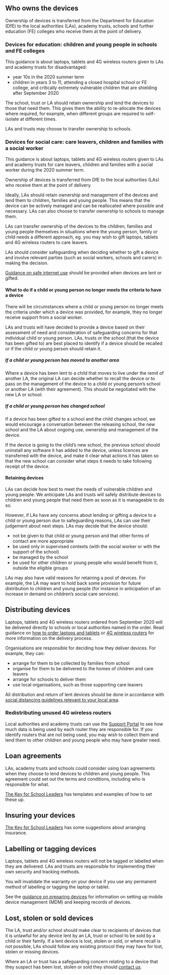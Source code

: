 ## Who owns the devices

Ownership of devices is transferred from the Department for Education (DfE) to the local authorities (LAs), academy trusts, schools and further education (FE) colleges who receive them at the point of delivery.

### Devices for education: children and young people in schools and FE colleges

<div class="app-card govuk-!-margin-bottom-4">
  <p class="govuk-body">
    This guidance is about laptops, tablets and 4G wireless routers given to LAs and academy trusts for disadvantaged:
  </p>
  <ul class="govuk-list govuk-list--bullet govuk-!-margin-bottom-0">
    <li>year 10s in the 2020 summer term</li>
    <li>children in years 3 to 11, attending a closed hospital school or FE college, and critically extremely vulnerable children that are shielding after September 2020</li>
  </ul>
</div>

The school, trust or LA should retain ownership and lend the devices to those that need them. This gives them the ability to re-allocate the devices where required, for example, when different groups are required to self-isolate at different times.

LAs and trusts may choose to transfer ownership to schools.

### Devices for social care: care leavers, children and families with a social worker

<div class="app-card govuk-!-margin-bottom-4">
  <p class="govuk-body govuk-!-margin-bottom-0">
    This guidance is about laptops, tablets and 4G wireless routers given to LAs and academy trusts for care leavers, children and families with a social worker during the 2020 summer term.
  </p>
</div>

Ownership of devices is transferred from DfE to the local authorities (LAs) who receive them at the point of delivery.

Ideally, LAs should retain ownership and management of the devices and lend them to children, families and young people. This means that the device can be actively managed and can be reallocated where possible and necessary. LAs can also choose to transfer ownership to schools to manage them.

LAs can transfer ownership of the devices to the children, families and young people themselves in situations where the young person, family or child needs a different approach, eg. you may wish to gift laptops, tablets and 4G wireless routers to care leavers.

LAs should consider safeguarding when deciding whether to gift a device and involve relevant parties (such as social workers, schools and carers) in making the decision.

[Guidance on safe internet use](https://www.saferinternet.org.uk/) should be provided when devices are lent or gifted.

#### What to do if a child or young person no longer meets the criteria to have a device

There will be circumstances where a child or young person no longer meets the criteria under which a device was provided, for example, they no longer receive support from a social worker.

LAs and trusts will have decided to provide a device based on their assessment of need and consideration of safeguarding concerns for that individual child or young person. LAs, trusts or the school (that the device has been gifted to) are best placed to identify if a device should be recalled or if the child or young person should retain it.

##### If a child or young person has moved to another area

Where a device has been lent to a child that moves to live under the remit of another LA, the original LA can decide whether to recall the device or to pass on the management of the device to a child or young person’s school or another LA (with their agreement). This should be negotiated with the new LA or school.

##### If a child or young person has changed school

If a device has been gifted to a school and the child changes school, we would encourage a conversation between the releasing school, the new school and the LA about ongoing use, ownership and management of the device.  

If the device is going to the child’s new school, the previous school should uninstall any software it has added to the device, unless licences are transferred with the device, and make it clear what actions it has taken so that the new school can consider what steps it needs to take following receipt of the device.  

#### Retaining devices

LAs can decide how best to meet the needs of vulnerable children and young people. We anticipate LAs and trusts will safely distribute devices to children and young people that need them as soon as it is manageable to do so.


However, if LAs have any concerns about lending or gifting a device to a child or young person due to safeguarding reasons, LAs can use their judgement about next steps. LAs may decide that the device should:

* not be given to that child or young person and that other forms of contact are more appropriate
* be used only in supervised contexts (with the social worker or with the support of the school)
* be managed by the school
* be used for other children or young people who would benefit from it, outside the eligible groups

LAs may also have valid reasons for retaining a pool of devices. For example, the LA may want to hold back some provision for future distribution to children and young people (for instance in anticipation of an increase in demand on children’s social care services).

## Distributing devices

Laptops, tablets and 4G wireless routers ordered from September 2020 will be delivered directly to schools or local authorities named in the order. Read guidance on [how to order laptops and tablets](/devices/how-to-order) or [4G wireless routers](/how-to-request-4g-wireless-routers) for more information on the delivery process. 

Organisations are responsible for deciding how they deliver devices. For example, they can:

* arrange for them to be collected by families from school
* organise for them to be delivered to the homes of children and care leavers
* arrange for schools to deliver them
* use local organisations, such as those supporting care leavers

All distribution and return of lent devices should be done in accordance with [social distancing guidelines relevant to your local area](https://www.gov.uk/government/collections/local-restrictions-areas-with-an-outbreak-of-coronavirus-covid-19).

### Redistributing unused 4G wireless routers

Local authorities and academy trusts can use the [Support Portal](https://computacenterprod.service-now.com/dfe) to see how much data is being used by each router they are responsible for. If you identify routers that are not being used, you may wish to collect them and lend them to other children and young people who may have greater need.


## Loan agreements

LAs, academy trusts and schools could consider using loan agreements when they choose to lend devices to children and young people. This agreement could set out the terms and conditions, including who is responsible for what.

[The Key for School Leaders](https://covid19.thekeysupport.com/covid-19/deliver-remote-learning/make-tech-work-you/loaning-it-equipment-pupils-and-staff/#section-1) has templates and examples of how to set these up.

## Insuring your devices

[The Key for School Leaders](https://covid19.thekeysupport.com/covid-19/deliver-remote-learning/make-tech-work-you/loaning-it-equipment-pupils-and-staff/?marker=full-search-q-loan%20agreement-result-1) has some suggestions about arranging insurance.

## Labelling or tagging devices

Laptops, tablets and 4G wireless routers will not be tagged or labelled when they are delivered. LAs and trusts are responsible for implementing their own security and tracking methods. 

You will invalidate the warranty on your device if you use any permanent method of labelling or tagging the laptop or tablet.

See the [guidance on preparing devices](/devices/preparing-chromebooks) for information on setting up mobile device management (MDM) and keeping records of devices.

## Lost, stolen or sold devices

The LA, trust and/or school should make clear to recipients of devices that it is unlawful for any device lent by an LA, trust or school to be sold by a child or their family. If a lent device is lost, stolen or sold, or where recall is not possible, LAs should follow any existing protocol they may have for lost, stolen or missing devices.

Where an LA or trust has a safeguarding concern relating to a device that they suspect has been lost, stolen or sold they should [contact us](/get-support).

